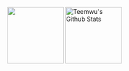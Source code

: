 <img height="130" src="https://github-readme-stats.vercel.app/api/top-langs/?username=Teemwu&hide_langs_below=1&theme=default&layout=compact" /> <img height="130" src="https://github-readme-stats.vercel.app/api?username=Teemwu&show_icons=true&count_private=true&include_all_commits=true" alt="Teemwu's Github Stats" />

